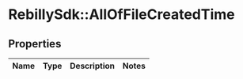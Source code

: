 # RebillySdk::AllOfFileCreatedTime

## Properties
Name | Type | Description | Notes
------------ | ------------- | ------------- | -------------

